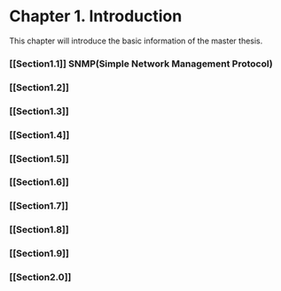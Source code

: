 # Chapter 1. Introduction
This chapter will introduce the basic information of the master thesis.

### [[Section1.1]] SNMP(Simple Network Management Protocol)
### [[Section1.2]] 
### [[Section1.3]] 
### [[Section1.4]] 
### [[Section1.5]] 
### [[Section1.6]] 
### [[Section1.7]] 
### [[Section1.8]]
### [[Section1.9]]
### [[Section2.0]]   
